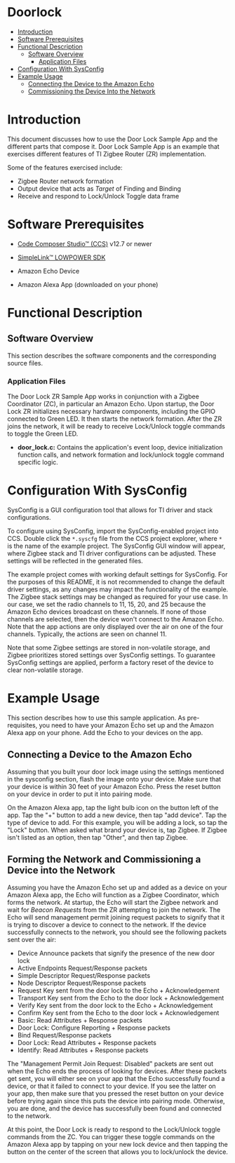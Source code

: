 # Doorlock 

* [Introduction](#intro)
* [Software Prerequisites](#software-prereqs)
* [Functional Description](#functional-desc)
    * [Software Overview](#software-overview)
        * [Application Files](#application)
* [Configuration With SysConfig](#sysconfig)
* [Example Usage](#usage)
    * [Connecting the Device to the Amazon Echo](#setup)
    * [Commissioning the Device Into the Network](#Commission-Device)

# <a name="intro"></a> Introduction

This document discusses how to use the Door Lock Sample App and the
different parts that compose it. Door Lock Sample App is an example
that exercises different features of TI Zigbee Router (ZR) implementation.

Some of the features exercised include:

- Zigbee Router network formation
- Output device that acts as *Target* of Finding and Binding
- Receive and respond to Lock/Unlock Toggle data frame

# <a name="software-prereqs"></a> Software Prerequisites

- [Code Composer Studio&trade; (CCS)](http://processors.wiki.ti.com/index.php/Download_CCS#Download_the_latest_CCS) v12.7 or newer

- [SimpleLink&trade; LOWPOWER SDK](http://www.ti.com/tool/SIMPLELINK-LOWPOWER-SDK)

- Amazon Echo Device

- Amazon Alexa App (downloaded on your phone)

# <a name="functional-desc"></a> Functional Description

## <a name="software-overview"></a> Software Overview

This section describes the software components and the corresponding source files.

### <a name="application"></a> Application Files

The Door Lock ZR Sample App works in conjunction with a Zigbee Coordinator
(ZC), in particular an Amazon Echo. Upon startup, the Door Lock ZR initializes
necessary hardware components, including the GPIO connected to Green LED. It then
starts the network formation. After the ZR joins the network, it will be ready
to receive Lock/Unlock toggle commands to toggle the Green LED.

- **door_lock.c:** Contains the application's event loop, device initialization
function calls, and network formation and lock/unlock toggle command specific logic.

# <a name="sysconfig"></a> Configuration With SysConfig

SysConfig is a GUI configuration tool that allows for TI driver and stack configurations.

To configure using SysConfig, import the SysConfig-enabled project into CCS. Double
click the `*.syscfg` file from the CCS project explorer, where `*` is the name of the
example project. The SysConfig GUI window will appear, where Zigbee stack and TI driver
configurations can be adjusted. These settings will be reflected in the generated files.

The example project comes with working default settings for SysConfig. For the purposes
of this README, it is not recommended to change the default driver settings, as any
changes may impact the functionality of the example. The Zigbee stack settings may be
changed as required for your use case. In our case, we set the radio channels to
11, 15, 20, and 25 because the Amazon Echo devices broadcast on these channels.
If none of those channels are selected, then the device won't connect to the Amazon Echo.
Note that the app actions are only displayed over the air on one of the four channels.
Typically, the actions are seen on channel 11.

Note that some Zigbee settings are stored in non-volatile storage, and Zigbee
prioritizes stored settings over SysConfig settings. To guarantee SysConfig settings are
applied, perform a factory reset of the device to  clear non-volatile storage.

# <a name="usage"></a> Example Usage

This section describes how to use this sample application. As pre-requisites, you need to have your
Amazon Echo set up and the Amazon Alexa app on your phone. Add the Echo to your devices on the app.

## <a name="setup"></a> Connecting a Device to the Amazon Echo

Assuming that you built your door lock image using the settings mentioned in the sysconfig section, flash the image
onto your device. Make sure that your device is within 30 feet of your Amazon Echo. Press the
reset button on your device in order to put it into pairing mode.

On the Amazon Alexa app, tap the light bulb icon on the button left of the app. Tap the
"+" button to add a new device, then tap "add device". Tap the type of device to add. For this
example, you will be adding a lock, so tap the "Lock" button. When asked what brand your device is,
tap Zigbee. If Zigbee isn't listed as an option, then tap "Other", and then tap Zigbee.

## <a name="Commission-Device"></a> Forming the Network and Commissioning a Device into the Network

Assuming you have the Amazon Echo set up and added as a device on your Amazon Alexa app,
the Echo will function as a Zigbee Coordinator, which forms the network. At startup, the Echo will
start the Zigbee network and wait for *Beacon Requests* from the ZR attempting to join the network.
The Echo will send management permit joining request packets to signify that it is trying to discover
a device to connect to the network. If the device successfully connects to the network, you should
see the following packets sent over the air:
- Device Announce packets that signify the presence of the new door lock
- Active Endpoints Request/Response packets
- Simple Descriptor Request/Response packets
- Node Descriptor Request/Response packets
- Request Key sent from the door lock to the Echo + Acknowledgement
- Transport Key sent from the Echo to the door lock + Acknowledgement
- Verify Key sent from the door lock to the Echo + Acknowledgement
- Confirm Key sent from the Echo to the door lock + Acknowledgement
- Basic: Read Attributes + Response packets
- Door Lock: Configure Reporting + Response packets
- Bind Request/Response packets
- Door Lock: Read Attributes + Response packets
- Identify: Read Attributes + Response packets

The "Management Permit Join Request: Disabled" packets are sent out when the Echo ends the process
of looking for devices. After these packets get sent, you will either see on your app that the Echo
successfully found a device, or that it failed to connect to your device. If you see the latter on your
app, then make sure that you pressed the reset button on your device before trying again since this
puts the device into pairing mode. Otherwise, you are done, and the device has successfully been found
and connected to the network.

At this point, the Door Lock is ready to respond to the Lock/Unlock toggle commands from the ZC. You
can trigger these toggle commands on the Amazon Alexa app by tapping on your new lock device and then
tapping the button on the center of the screen that allows you to lock/unlock the device.